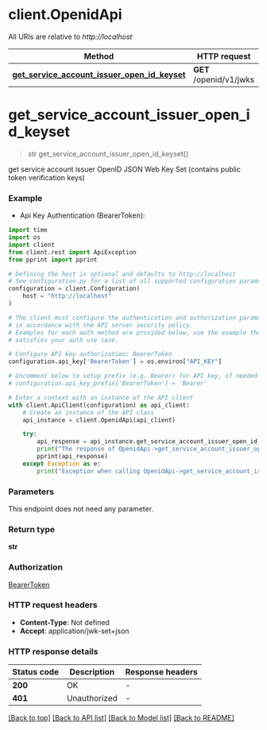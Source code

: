 # client.OpenidApi

All URIs are relative to *http://localhost*

Method | HTTP request | Description
------------- | ------------- | -------------
[**get_service_account_issuer_open_id_keyset**](OpenidApi.md#get_service_account_issuer_open_id_keyset) | **GET** /openid/v1/jwks | 


# **get_service_account_issuer_open_id_keyset**
> str get_service_account_issuer_open_id_keyset()



get service account issuer OpenID JSON Web Key Set (contains public token verification keys)

### Example

* Api Key Authentication (BearerToken):
```python
import time
import os
import client
from client.rest import ApiException
from pprint import pprint

# Defining the host is optional and defaults to http://localhost
# See configuration.py for a list of all supported configuration parameters.
configuration = client.Configuration(
    host = "http://localhost"
)

# The client must configure the authentication and authorization parameters
# in accordance with the API server security policy.
# Examples for each auth method are provided below, use the example that
# satisfies your auth use case.

# Configure API key authorization: BearerToken
configuration.api_key['BearerToken'] = os.environ["API_KEY"]

# Uncomment below to setup prefix (e.g. Bearer) for API key, if needed
# configuration.api_key_prefix['BearerToken'] = 'Bearer'

# Enter a context with an instance of the API client
with client.ApiClient(configuration) as api_client:
    # Create an instance of the API class
    api_instance = client.OpenidApi(api_client)

    try:
        api_response = api_instance.get_service_account_issuer_open_id_keyset()
        print("The response of OpenidApi->get_service_account_issuer_open_id_keyset:\n")
        pprint(api_response)
    except Exception as e:
        print("Exception when calling OpenidApi->get_service_account_issuer_open_id_keyset: %s\n" % e)
```



### Parameters
This endpoint does not need any parameter.

### Return type

**str**

### Authorization

[BearerToken](../README.md#BearerToken)

### HTTP request headers

 - **Content-Type**: Not defined
 - **Accept**: application/jwk-set+json

### HTTP response details
| Status code | Description | Response headers |
|-------------|-------------|------------------|
**200** | OK |  -  |
**401** | Unauthorized |  -  |

[[Back to top]](#) [[Back to API list]](../README.md#documentation-for-api-endpoints) [[Back to Model list]](../README.md#documentation-for-models) [[Back to README]](../README.md)

